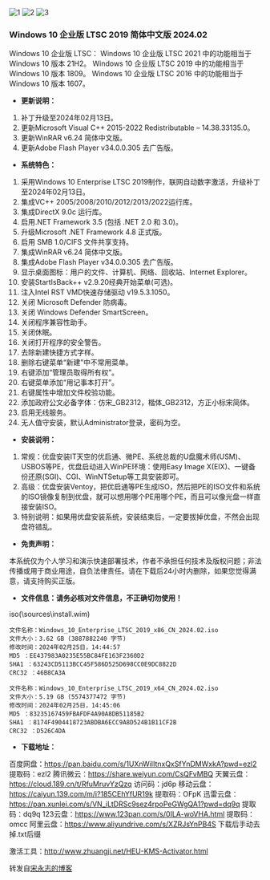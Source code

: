 ![1](https://github.com/zbccyw/zbccyw.github.io/assets/175001413/5f51416d-dcd5-469b-81ad-44ba21f7b3d7)
![2](https://github.com/zbccyw/zbccyw.github.io/assets/175001413/948efa9b-8d35-4a4b-a211-96482eb334b3)
![3](https://github.com/zbccyw/zbccyw.github.io/assets/175001413/6d93f03c-8a63-4396-aee5-b3a9bd049719)

### Windows 10 企业版 LTSC 2019 简体中文版 2024.02

Windows 10 企业版 LTSC：
Windows 10 企业版 LTSC 2021 中的功能相当于 Windows 10 版本 21H2。
Windows 10 企业版 LTSC 2019 中的功能相当于 Windows 10 版本 1809。
Windows 10 企业版 LTSC 2016 中的功能相当于 Windows 10 版本 1607。

- **更新说明：**

1. 补丁升级至2024年02月13日。
2. 更新Microsoft Visual C++ 2015-2022 Redistributable – 14.38.33135.0。
3. 更新WinRAR v6.24 简体中文版。
4. 更新Adobe Flash Player v34.0.0.305 去广告版。

- **系统特色：**

1. 采用Windows 10 Enterprise LTSC 2019制作，联网自动数字激活，升级补丁至2024年02月13日。
2. 集成VC++ 2005/2008/2010/2012/2013/2022运行库。
3. 集成DirectX 9.0c 运行库。
4. 启用.NET Framework 3.5 (包括 .NET 2.0 和 3.0)。
5. 升级Microsoft .NET Framework 4.8 正式版。
6. 启用 SMB 1.0/CIFS 文件共享支持。
7. 集成WinRAR v6.24 简体中文版。
8. 集成Adobe Flash Player v34.0.0.305 去广告版。
9. 显示桌面图标：用户的文件、计算机、网络、回收站、Internet Explorer。
10. 安装StartIsBack++ v2.9.20经典开始菜单(可选)。
11. 注入Intel RST VMD快速存储驱动 v19.5.3.1050。
12. 关闭 Microsoft Defender 防病毒。
13. 关闭 Windows Defender SmartScreen。
14. 关闭程序兼容性助手。
15. 关闭休眠。
16. 关闭打开程序的安全警告。
17. 去除新建快捷方式字样。
18. 删除右键菜单“新建”中不常用菜单。
19. 右键添加“管理员取得所有权”。
20. 右键菜单添加“用记事本打开”。
21. 右键属性中增加文件校验功能。
22. 添加政府公文必备字体：仿宋_GB2312，楷体_GB2312，方正小标宋简体。
23. 启用无线服务。
24. 无人值守安装，默认Administrator登录，密码为空。

- **安装说明：**

1. 常规：优盘安装IT天空的优启通、微PE、系统总裁的U盘魔术师(USM)、USBOS等PE，优盘启动进入WinPE环境：使用Easy Image X(EIX)、一键备份还原(SGI)、CGI、WinNTSetup等工具安装即可。
2. 高级：优盘安装Ventoy，把优启通等PE生成ISO，然后把PE的ISO文件和系统的ISO镜像复制到优盘，就可以想用哪个PE用哪个PE，而且可以像光盘一样直接安装ISO。
3. 特别说明：如果用优盘安装系统，安装结束后，一定要拔掉优盘，不然会出现盘符错乱。

- **免责声明：**

本系统仅为个人学习和演示快速部署技术，作者不承担任何技术及版权问题；非法传播或用于商业用途，自负法律责任。请在下载后24小时内删除，如果您觉得满意，请支持购买正版。

- **文件信息：请务必核对文件信息，不正确切勿使用！**

iso(\sources\install.wim)

```auto
文件名称：Windows_10_Enterprise_LTSC_2019_x86_CN_2024.02.iso
文件大小：3.62 GB (3887882240 字节)
修改时间：2024年02月25日，14:44:57
MD5 ：EE437983A0235E55BC84FE163F2360D2
SHA1 ：63243CD5113BCC45F586D525D698CC0E9DC8822D
CRC32 ：46B8CA3A

文件名称：Windows_10_Enterprise_LTSC_2019_x64_CN_2024.02.iso
文件大小：5.19 GB (5574377472 字节)
修改时间：2024年02月25日，14:45:06
MD5 ：83235167459FBAFDF4A90A8DB51185B2
SHA1 ：8174F4904418723ABDBA6ECC9A8D524B1B11CF2B
CRC32 ：D526C4DA
```

- **下载地址：**

百度网盘：https://pan.baidu.com/s/1UXnWilItnxQxSfYnDMWxkA?pwd=ezl2 提取码：ezl2
腾讯微云：https://share.weiyun.com/CsQFvMBQ
天翼云盘：https://cloud.189.cn/t/RfuMruvYzQzq 访问码：jd6p
移动云盘：https://caiyun.139.com/m/i?185CEhYfUR19k 提取码：OFpK
迅雷云盘：https://pan.xunlei.com/s/VN_iLtDRSc9sez4rpoPeGWgQA1?pwd=dq9q 提取码：dq9q
123云盘：https://www.123pan.com/s/0ILA-woVHA.html 提取码：omcc
阿里云盘：https://www.aliyundrive.com/s/XZRJsYnPB4S 下载后手动去掉.txt后缀

激活工具：http://www.zhuangji.net/HEU-KMS-Activator.html

转发自[宋永志的博客](http://www.songyongzhi.com/Windows-10-Enterprise-LTSC-2019.html)